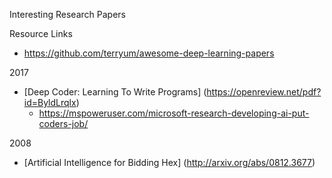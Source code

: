 Interesting Research Papers

Resource Links
* https://github.com/terryum/awesome-deep-learning-papers


2017
* [Deep Coder: Learning To Write Programs] (https://openreview.net/pdf?id=ByldLrqlx) 
  * https://mspoweruser.com/microsoft-research-developing-ai-put-coders-job/

2008
* [Artificial Intelligence for Bidding Hex] (http://arxiv.org/abs/0812.3677)
